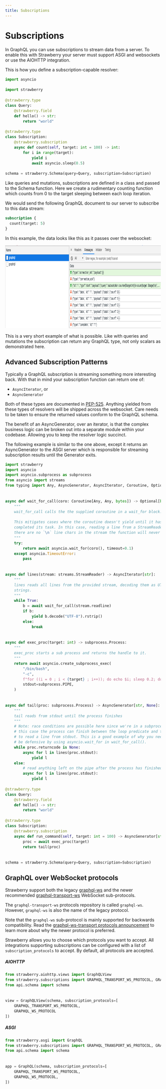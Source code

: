```yaml
---
title: Subscriptions
---
```


# Subscriptions

In GraphQL you can use subscriptions to stream data from a server. To enable
this with Strawberry your server must support ASGI and websockets or use the
AIOHTTP integration.

This is how you define a subscription-capable resolver:

```python
import asyncio

import strawberry

@strawberry.type
class Query:
    @strawberry.field
    def hello() -> str:
        return "world"

@strawberry.type
class Subscription:
    @strawberry.subscription
    async def count(self, target: int = 100) -> int:
        for i in range(target):
            yield i
            await asyncio.sleep(0.5)

schema = strawberry.Schema(query=Query, subscription=Subscription)
```

Like queries and mutations, subscriptions are defined in a class and passed to
the Schema function. Here we create a rudimentary counting function which counts
from 0 to the target sleeping between each loop iteration.

We would send the following GraphQL document to our server to subscribe to this
data stream:

```graphql
subscription {
  count(target: 5)
}
```

In this example, the data looks like this as it passes over the websocket:

<img src="../images/subscriptions-count-websocket.png" alt="A view of the data that's been passed via websocket" width="1013" height="267" />

This is a very short example of what is possible. Like with queries and
mutations the subscription can return any GraphQL type, not only scalars as
demonstrated here.

## Advanced Subscription Patterns

Typically a GraphQL subscription is streaming something more interesting back.
With that in mind your subscription function can return one of:

- `AsyncIterator`, or
- `AsyncGenerator`

Both of these types are documented in [PEP-525][pep-525]. Anything yielded from
these types of resolvers will be shipped across the websocket. Care needs to be
taken to ensure the returned values conform to the GraphQL schema.

The benefit of an AsyncGenerator, over an iterator, is that the complex
business logic can be broken out into a separate module within your codebase.
Allowing you to keep the resolver logic succinct.

The following example is similar to the one above, except it returns an
AsyncGenerator to the ASGI server which is responsible for streaming
subscription results until the Generator exits.

```python
import strawberry
import asyncio
import asyncio.subprocess as subprocess
from asyncio import streams
from typing import Any, AsyncGenerator, AsyncIterator, Coroutine, Optional


async def wait_for_call(coro: Coroutine[Any, Any, bytes]) -> Optional[bytes]:
    """
    wait_for_call calls the the supplied coroutine in a wait_for block.

    This mitigates cases where the coroutine doesn't yield until it has
    completed its task. In this case, reading a line from a StreamReader; if
    there are no `\n` line chars in the stream the function will never exit
    """
    try:
        return await asyncio.wait_for(coro(), timeout=0.1)
    except asyncio.TimeoutError:
        pass


async def lines(stream: streams.StreamReader) -> AsyncIterator[str]:
    """
    lines reads all lines from the provided stream, decoding them as UTF-8
    strings.
    """
    while True:
        b = await wait_for_call(stream.readline)
        if b:
            yield b.decode("UTF-8").rstrip()
        else:
            break


async def exec_proc(target: int) -> subprocess.Process:
    """
    exec_proc starts a sub process and returns the handle to it.
    """
    return await asyncio.create_subprocess_exec(
        "/bin/bash",
        "-c",
        f"for ((i = 0 ; i < {target} ; i++)); do echo $i; sleep 0.2; done",
        stdout=subprocess.PIPE,
    )


async def tail(proc: subprocess.Process) -> AsyncGenerator[str, None]:
    """
    tail reads from stdout until the process finishes
    """
    # Note: race conditions are possible here since we're in a subprocess. In
    # this case the process can finish between the loop predicate and the call
    # to read a line from stdout. This is a good example of why you need to
    # be defensive by using asyncio.wait_for in wait_for_call().
    while proc.returncode is None:
        async for l in lines(proc.stdout):
            yield l
    else:
        # read anything left on the pipe after the process has finished
        async for l in lines(proc.stdout):
            yield l

@strawberry.type
class Query:
    @strawberry.field
    def hello() -> str:
        return "world"

@strawberry.type
class Subscription:
    @strawberry.subscription
    async def run_command(self, target: int = 100) -> AsyncGenerator[str, None]:
        proc = await exec_proc(target)
        return tail(proc)


schema = strawberry.Schema(query=Query, subscription=Subscription)
```

[pep-525]: https://www.python.org/dev/peps/pep-0525/

## GraphQL over WebSocket protocols

Strawberry support both the legacy
[graphql-ws](https://github.com/apollographql/subscriptions-transport-ws) and
the newer recommended
[graphql-transport-ws](https://github.com/enisdenjo/graphql-ws) WebSocket
sub-protocols.

<Note>

The `graphql-transport-ws` protocols repository is called `graphql-ws`.
However, `graphql-ws` is also the name of the legacy protocol.

</Note>

Note that the `graphql-ws` sub-protocol is mainly supported for backwards
compatibility. Read the
[graphql-ws-transport protocols announcement](https://the-guild.dev/blog/graphql-over-websockets)
to learn more about why the newer protocol is preferred.

Strawberry allows you to choose which protocols you want to accept. All
integrations supporting subscriptions can be configured with a list of
`subscription_protocols` to accept. By default, all protocols are accepted.

##### AIOHTTP

```python
from strawberry.aiohttp.views import GraphQLView
from strawberry.subscriptions import GRAPHQL_TRANSPORT_WS_PROTOCOL, GRAPHQL_WS_PROTOCOL
from api.schema import schema


view = GraphQLView(schema, subscription_protocols=[
    GRAPHQL_TRANSPORT_WS_PROTOCOL,
    GRAPHQL_WS_PROTOCOL
])
```

##### ASGI

```python
from strawberry.asgi import GraphQL
from strawberry.subscriptions import GRAPHQL_TRANSPORT_WS_PROTOCOL, GRAPHQL_WS_PROTOCOL
from api.schema import schema


app = GraphQL(schema, subscription_protocols=[
    GRAPHQL_TRANSPORT_WS_PROTOCOL,
    GRAPHQL_WS_PROTOCOL,
])
```
